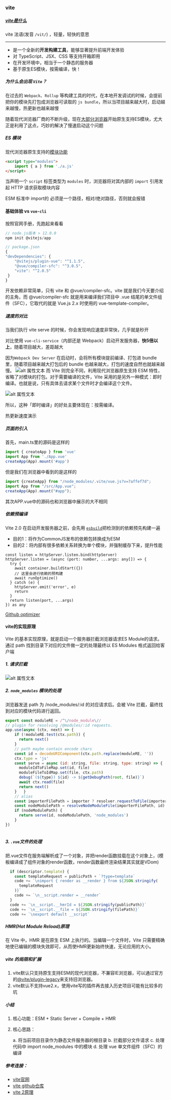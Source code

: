 ### vite
##### [vite是什么](https://cn.vitejs.dev/)

vite 法语(发音 `/vit/`) ，轻量，轻快的意思

---
- 是一个全新的**开发构建工具**，能够显著提升前端开发体验
- 对 TypeScript、JSX、CSS 等支持开箱即用
- 在开发环境中，相当于一个静态的服务器
- 基于原生ES模块，按需编译，快！

##### 为什么会出现 `Vite`？

在过去的 `Webpack`、`Rollup` 等构建工具的时代，在本地开发调试的时候，会提前把你的模块先打包成浏览器可读取的 `js bundle`，所以当项目越来越大时，启动越来越慢，热更新也越来越慢

随着现代浏览器厂商的不断升级，现在[大部分浏览器](https://caniuse.com/es6-module-dynamic-import)开始原生支持ES模块，尤大正是利用了这点，巧妙的解决了慢速启动这个问题

##### ES 模块

现代浏览器原生支持的[模块功能](https://developer.mozilla.org/zh-CN/docs/Web/JavaScript/Guide/Modules)
```html
<script type="modules">
    import { a } from './a.js'
</script>
```
当声明一个 `script` 标签类型为 `modules` 时，浏览器将对其内部的 `import` 引用发起 HTTP 请求获取模块内容

ESM 标准中 import的 必须是一个路径，相对/绝对路径，否则就会报错

#### 基础体验 vs `vue-cli`
按照官网手册，先跑起来看看
```javascript
// node.js版本 > 12.0.0
npm init @vitejs/app
```
```javascript
// package.json
{
"devDependencies": {
    "@vitejs/plugin-vue": "^1.1.5",
    "@vue/compiler-sfc": "^3.0.5",
    "vite": "^2.0.5"
 }
}
```
开发依赖非常简单，只有 vite 和 @vue/compiler-sfc。vite 就是我们今天要介绍的主角，而 @vue/compiler-sfc 就是用来编译我们项目中 .vue 结尾的单文件组件（SFC），它取代的就是 Vue.js 2.x 时使用的 vue-template-compiler。

##### 速度的对比
当我们执行 vite serve 的时候，你会发现响应速度非常快，几乎就是秒开

对比使用 `vue-cli-service`（内部还是 Webpack）启动开发服务器，**快5倍以上**，随着项目越大，差距越大

因为`Webpack Dev Server` 在启动时，会将所有模块提前编译、打包进 bundle 里，随着项目越来越大打包后的 bundle 也越来越大，打包的速度自然也就越来越慢。
![alt 属性文本](https://cn.vitejs.dev/assets/bundler.37740380.png)
而 Vite 则完全不同，利用现代浏览器原生支持 ESM 特性，省略了对模块的打包。对于需要编译的文件，Vite 采用的是另外一种模式：即时编译。也就是说，只有具体去请求某个文件时才会编译这个文件。

![alt 属性文本](https://cn.vitejs.dev/assets/esm.3070012d.png)

所以，这种「即时编译」的好处主要体现在：按需编译。

热更新速度演示

##### 页面的引入
首先，main.ts里的源码是这样的
```javascript
import { createApp } from 'vue'
import App from './App.vue'
createApp(App).mount('#app')
```
但是我们在浏览器中看到的是这样的
```javascript
import {createApp} from "/node_modules/.vite/vue.js?v=7affef7d";
import App from "/src/App.vue";
createApp(App).mount("#app");
```
其次APP.vue中的源码也和浏览器中展示的大不相同

##### 依赖预编译
Vite 2.0 在启动开发服务器之前，会先用 [`esbuild`]((https://github.com/evanw/esbuild))把检测到的依赖预先构建一遍
- 目的1：将作为CommonJS发布的依赖包转换成为ESM
- 目的2：将内部有很多依赖关系转换为单个模块，并强制缓存下来，提升性能
```tpyescript
const listen = httpServer.listen.bind(httpServer)
httpServer.listen = (async (port: number, ...args: any[]) => {
  try {
    await container.buildStart({})
    // 这里会进行依赖的预构建
    await runOptimize()
  } catch (e) {
    httpServer.emit('error', e)
    return
  }
  return listen(port, ...args)
}) as any
```
[Github optimizer](https://github.com/vitejs/vite/blob/main/packages/vite/src/node/optimizer/index.ts)



#### vite的实现原理
Vite 的基本实现原理，就是启动一个服务器拦截浏览器请求ES Module的请求。通过 path 找到目录下对应的文件做一定的处理最终以 ES Modules 格式返回给客户端

##### 1. 请求拦截
![alt 属性文本](https://p1-juejin.byteimg.com/tos-cn-i-k3u1fbpfcp/3157aa930e1f44eaa501412b9f4ea576~tplv-k3u1fbpfcp-zoom-1.image)
##### 2. `node_modules` 模块的处理
浏览器发送 path 为 /node_modules/:id 的对应请求后。会被 Vite 拦截，最终找到对应的模块代码进行返回。
```javascript
export const moduleRE = /^\/node_module\//
// plugin for resolving /@modules/:id requests.
app.use(async (ctx, next) => {
    if (!moduleRE.test(ctx.path)) {
      return next()
    }
    // path maybe contain encode chars
    const id = decodeURIComponent(ctx.path.replace(moduleRE, ''))
    ctx.type = 'js'
    const serve = async (id: string, file: string, type: string) => {
      moduleIdToFileMap.set(id, file)
      moduleFileToIdMap.set(file, ctx.path)
      debug(`(${type}) ${id} -> ${getDebugPath(root, file)}`)
      await ctx.read(file)
      return next()
    }   }
    // alias 
    const importerFilePath = importer ? resolver.requestToFile(importer) : root
    const nodeModulePath = resolveNodeModuleFile(importerFilePath, id)
    if (nodeModulePath) {
      return serve(id, nodeModulePath, 'node_modules')
    }
})
 
```
##### 3. `.vue`文件的处理

把.vue文件在服务端解析成了一个对象，并把render函数挂载在这个对象上，(模板编译成了组件对象的render函数，render函数最终渲染结果其实就是VDom)
```javascript
  if (descriptor.template) {
    const templateRequest = publicPath + `?type=template`
    code += `\nimport { render as __render } from ${JSON.stringify(
      templateRequest
    )}`
    code += `\n__script.render = __render`
  }
  code += `\n__script.__hmrId = ${JSON.stringify(publicPath)}`
  code += `\n__script.__file = ${JSON.stringify(filePath)}`
  code += `\nexport default __script`
```

##### HMR(Hot Module Reload)原理
在 Vite 中，HMR 是在原生 ESM 上执行的。当编辑一个文件时，Vite 只需要精确地使已编辑的模块失效即可，从而使HMR更新始终快速，无论应用的大小。

##### vite 的局限和扩展

1. vite默认只支持原生支持ESM的现代浏览器，不兼容IE浏览器，可以通过官方的[@vite/plugin-legacy](https://github.com/vitejs/vite/tree/main/packages/plugin-legacy)来支持旧浏览器。
2. vite默认不支持vue2.x，使用vite写的插件再去接入历史项目可能有比较多的坑
##### 小结
1. 核心功能：ESM + Static Server + Compile + HMR

2. 核心思路：
 
    a. 将当前项目目录作为静态文件服务器的根目录
    b. 拦截部分文件请求
    c. 处理代码中 import node_modules 中的模块
    d. 处理 vue 单文件组件（SFC）的编译

##### 参考连接：
- [vite官网](https://cn.vitejs.dev/guide/features.html#typescript)
- [vite github仓库](https://github.com/vitejs/vite)
- [vite 2原理](https://juejin.cn/post/6881078539756503047)